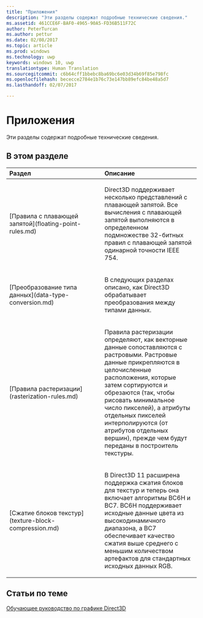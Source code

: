```yaml
---
title: "Приложения"
description: "Эти разделы содержат подробные технические сведения."
ms.assetid: 461CCE6F-BAF0-4965-90A5-FD36B511F72C
author: PeterTurcan
ms.author: pettur
ms.date: 02/08/2017
ms.topic: article
ms.prod: windows
ms.technology: uwp
keywords: windows 10, uwp
translationtype: Human Translation
ms.sourcegitcommit: c6b64cff1bbebc8ba69bc6e03d34b69f85e798fc
ms.openlocfilehash: bececce2784e1b76c73e147bb89efc84be48a5d7
ms.lasthandoff: 02/07/2017

---
```


# <a name="appendices"></a>Приложения

Эти разделы содержат подробные технические сведения.

## <a name="span-idin-this-sectionspanin-this-section"></a><span id="in-this-section"></span>В этом разделе


<table>
<colgroup>
<col width="50%" />
<col width="50%" />
</colgroup>
<thead>
<tr class="header">
<th align="left">Раздел</th>
<th align="left">Описание</th>
</tr>
</thead>
<tbody>
<tr class="odd">
<td align="left"><p>[Правила с плавающей запятой](floating-point-rules.md)</p></td>
<td align="left"><p>Direct3D поддерживает несколько представлений с плавающей запятой. Все вычисления с плавающей запятой выполняются в определенном подмножестве 32-битных правил с плавающей запятой одинарной точности IEEE 754.</p></td>
</tr>
<tr class="even">
<td align="left"><p>[Преобразование типа данных](data-type-conversion.md)</p></td>
<td align="left"><p>В следующих разделах описано, как Direct3D обрабатывает преобразования между типами данных.</p></td>
</tr>
<tr class="odd">
<td align="left"><p>[Правила растеризации](rasterization-rules.md)</p></td>
<td align="left"><p>Правила растеризации определяют, как векторные данные сопоставляются с растровыми. Растровые данные прикрепляются в целочисленные расположения, которые затем сортируются и обрезаются (так, чтобы рисовать минимальное число пикселей), а атрибуты отдельных пикселей интерполируются (от атрибутов отдельных вершин), прежде чем будут переданы в построитель текстуры.</p></td>
</tr>
<tr class="even">
<td align="left"><p>[Сжатие блоков текстур](texture-block-compression.md)</p></td>
<td align="left"><p>В Direct3D 11 расширена поддержка сжатия блоков для текстур и теперь она включает алгоритмы BC6H и BC7. BC6H поддерживает исходные данные цвета из высокодинамичного диапазона, а BC7 обеспечивает качество сжатия выше среднего с меньшим количеством артефактов для стандартных исходных данных RGB.</p></td>
</tr>
</tbody>
</table>

 

## <a name="span-idrelated-topicsspanrelated-topics"></a><span id="related-topics"></span>Статьи по теме


[Обучающее руководство по графике Direct3D](index.md)

 

 





